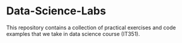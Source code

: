 # Data-Science-Labs
 This repository contains a collection of practical exercises and code examples that we take in  data science course (IT351). 
